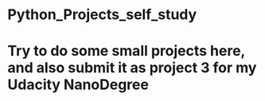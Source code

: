 # Python_Projects_self_study
# Try to do some small projects here, and also submit it as project 3 for my Udacity NanoDegree
